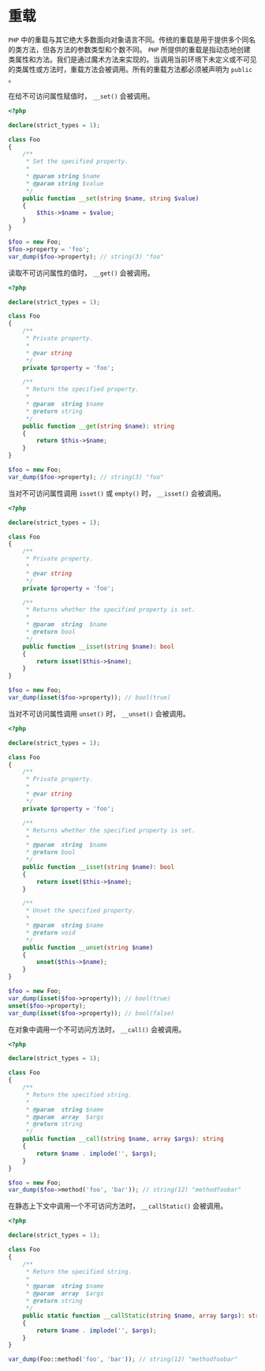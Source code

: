 # 重载

`PHP` 中的重载与其它绝大多数面向对象语言不同。传统的重载是用于提供多个同名的类方法，但各方法的参数类型和个数不同。 `PHP` 所提供的重载是指动态地创建类属性和方法。我们是通过魔术方法来实现的。当调用当前环境下未定义或不可见的类属性或方法时，重载方法会被调用。所有的重载方法都必须被声明为 `public` 。

在给不可访问属性赋值时， `__set()` 会被调用。

```php
<?php

declare(strict_types = 1);

class Foo
{
    /**
     * Set the specified property.
     *
     * @param string $name
     * @param string $value
     */
    public function __set(string $name, string $value)
    {
        $this->$name = $value;
    }
}

$foo = new Foo;
$foo->property = 'foo';
var_dump($foo->property); // string(3) "foo"

```

读取不可访问属性的值时， `__get()` 会被调用。

```php
<?php

declare(strict_types = 1);

class Foo
{
    /**
     * Private property.
     *
     * @var string
     */
    private $property = 'foo';

    /**
     * Return the specified property.
     *
     * @param  string $name
     * @return string
     */
    public function __get(string $name): string
    {
        return $this->$name;
    }
}

$foo = new Foo;
var_dump($foo->property); // string(3) "foo"

```

当对不可访问属性调用 `isset()` 或 `empty()` 时， `__isset()` 会被调用。

```php
<?php

declare(strict_types = 1);

class Foo
{
    /**
     * Private property.
     *
     * @var string
     */
    private $property = 'foo';

    /**
     * Returns whether the specified property is set.
     *
     * @param  string  $name
     * @return bool
     */
    public function __isset(string $name): bool
    {
        return isset($this->$name);
    }
}

$foo = new Foo;
var_dump(isset($foo->property)); // bool(true)

```

当对不可访问属性调用 `unset()` 时， `__unset()` 会被调用。

```php
<?php

declare(strict_types = 1);

class Foo
{
    /**
     * Private property.
     *
     * @var string
     */
    private $property = 'foo';

    /**
     * Returns whether the specified property is set.
     *
     * @param  string  $name
     * @return bool
     */
    public function __isset(string $name): bool
    {
        return isset($this->$name);
    }

    /**
     * Unset the specified property.
     *
     * @param  string $name
     * @return void
     */
    public function __unset(string $name)
    {
        unset($this->$name);
    }
}

$foo = new Foo;
var_dump(isset($foo->property)); // bool(true)
unset($foo->property);
var_dump(isset($foo->property)); // bool(false)

```

在对象中调用一个不可访问方法时， `__call()` 会被调用。

```php
<?php

declare(strict_types = 1);

class Foo
{
    /**
     * Return the specified string.
     *
     * @param  string $name
     * @param  array  $args
     * @return string
     */
    public function __call(string $name, array $args): string
    {
        return $name . implode('', $args);
    }
}

$foo = new Foo;
var_dump($foo->method('foo', 'bar')); // string(12) "methodfoobar"

```

在静态上下文中调用一个不可访问方法时， `__callStatic()` 会被调用。

```php
<?php

declare(strict_types = 1);

class Foo
{
    /**
     * Return the specified string.
     *
     * @param  string $name
     * @param  array  $args
     * @return string
     */
    public static function __callStatic(string $name, array $args): string
    {
        return $name . implode('', $args);
    }
}

var_dump(Foo::method('foo', 'bar')); // string(12) "methodfoobar"

```

